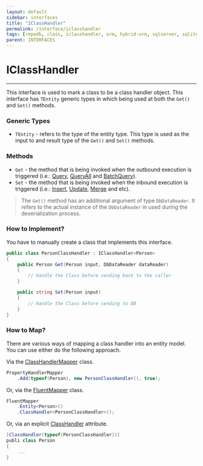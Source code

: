 ```yaml
---
layout: default
sidebar: interfaces
title: "IClassHandler"
permalink: /interface/iclasshandler
tags: [repodb, class, iclasshandler, orm, hybrid-orm, sqlserver, sqlite, mysql, postgresql]
parent: INTERFACES
---
```


# IClassHandler

---

This interface is used to mark a class to be a class handler object. This interface has `TEntity` generic types in which being used at both the `Get()` and `Set()`  methods.

### Generic Types

- `TEntity` - refers to the type of the entity type. This type is used as the input to and result type of the `Get()` and `Set()`  methods.

### Methods

- `Get` - the method that is being invoked when the outbound execution is triggered (i.e.: [Query](/operation/query), [QueryAll](/operation/queryall) and [BatchQuery](/operation/batchquery)).
- `Set`  - the method that is being invoked when the inbound execution is triggered (i.e.: [Insert](/operation/insert), [Update](/operation/update), [Merge](/operation/merge) and etc).

> The `Get()` method has an additional argument of type  `DbDataReader`. It refers to the actual instance of the `DbDataReader` in used during the deserialization process.

### How to Implement?

You have to manually create a class that implements this interface.

```csharp
public class PersonClassHandler : IClassHandler<Person>
{
    public Person Get(Person input, DbDataReader dataReader)
    {
        // Handle the Class before sending back to the caller
    }

    public string Set(Person input)
    {
        // Handle the Class before sending to DB
    }
}
```

### How to Map?

There are various ways of mapping a class handler into an entity model. You can use either do the following approach.

Via the [ClassHandlerMapper](/mapper/classhandlermapper) class.

```csharp
PropertyHandlerMapper
    .Add(typeof(Person), new PersonClassHandler(), true);
```

Or, via the [FluentMapper](/mapper/fluentmapper) class.

```csharp
FluentMapper
    .Entity<Person>()
    .ClassHandler<PersonClassHandler>();
```

Or, via an explicit [ClassHandler](/attribute/classhandler) attribute.

```csharp
[ClassHandler(typeof(PersonClassHandler))]
publi class Person
{
    ...
}
```


